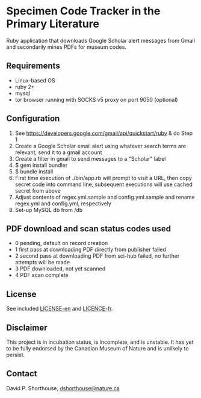 Specimen Code Tracker in the Primary Literature
===============================================
Ruby application that downloads Google Scholar alert messages from Gmail and secondarily mines PDFs for museum codes.

Requirements
------------
- Linux-based OS
- ruby 2+
- mysql
- tor browser running with SOCKS v5 proxy on port 9050 (optional)

Configuration
-------------
1. See https://developers.google.com/gmail/api/quickstart/ruby & do Step 1
2. Create a Google Scholar email alert using whatever search terms are relevant, send it to a gmail account
3. Create a filter in gmail to send messages to a "Scholar" label
4. $ gem install bundler
5. $ bundle install
6. First time execution of ./bin/app.rb will prompt to visit a URL, then copy secret code into command line, subsequent executions will use cached secret from above
7. Adjust contents of regex.yml.sample and config.yml.sample and rename regex.yml and config.yml, respectively
8. Set-up MySQL db from /db

PDF download and scan status codes used
---------------------------------------
- 0 pending, default on record creation
- 1 first pass at downloading PDF directly from publisher failed
- 2 second pass at downloading PDF from sci-hub failed, no further attempts will be made
- 3 PDF downloaded, not yet scanned
- 4 PDF scan complete

License
-------
See included [LICENSE-en](LICENSE-en) and [LICENCE-fr](LICENCE-fr).

Disclaimer
----------
This project is in incubation status, is incomplete, and is unstable. It has yet to be fully endorsed by the Canadian Museum of Nature and is unlikely to persist.

Contact
-------
David P. Shorthouse, <dshorthouse@nature.ca>